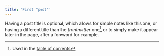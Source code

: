 ```yaml
---
title: 'First "post"'
---
```


Having a post title is optional, which allows for simple notes like this one, or having a different title than the *frontmatter* one[^1], or to simply make it appear later in the page, after a foreword for example.

[^1]: Used in the [table of contents](#)
